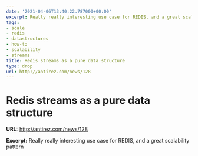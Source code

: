 ```yaml
---
date: '2021-04-06T13:40:22.787000+00:00'
excerpt: Really really interesting use case for REDIS, and a great scalability pattern
tags:
- scale
- redis
- datastructures
- how-to
- scalability
- streams
title: Redis streams as a pure data structure
type: drop
url: http://antirez.com/news/128
---
```


# Redis streams as a pure data structure

**URL:** http://antirez.com/news/128

**Excerpt:** Really really interesting use case for REDIS, and a great scalability pattern
